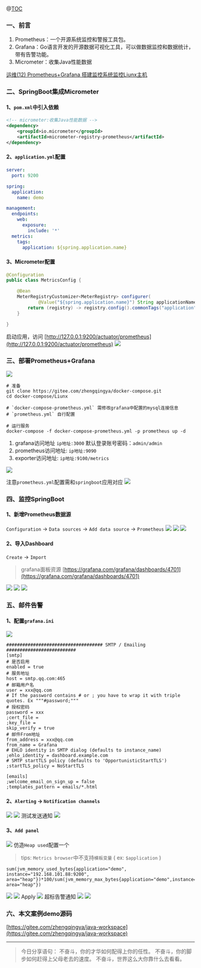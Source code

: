 ﻿@[TOC](文章目录)

### 一、前言

1. Prometheus：一个开源系统监控和警报工具包。
2. Grafana：Go语言开发的开源数据可视化工具，可以做数据监控和数据统计，带有告警功能。
3. Micrometer：收集Java性能数据

[运维(12) Prometheus+Grafana 搭建监控系统监控Liunx主机](https://zhengqing.blog.csdn.net/article/details/120464947)

### 二、SpringBoot集成Micrometer

#### 1、`pom.xml`中引入依赖

```xml
<!-- micrometer:收集Java性能数据 -->
<dependency>
    <groupId>io.micrometer</groupId>
    <artifactId>micrometer-registry-prometheus</artifactId>
</dependency>
```

#### 2、`application.yml`配置

```yml
server:
  port: 9200

spring:
  application:
    name: demo

management:
  endpoints:
    web:
      exposure:
        include: '*'
  metrics:
    tags:
      application: ${spring.application.name}
```

#### 3、Micrometer配置

```java
@Configuration
public class MetricsConfig {

    @Bean
    MeterRegistryCustomizer<MeterRegistry> configurer(
            @Value("${spring.application.name}") String applicationName) {
        return (registry) -> registry.config().commonTags("application", applicationName);
    }

}
```

启动应用，访问 [http://127.0.0.1:9200/actuator/prometheus](http://127.0.0.1:9200/actuator/prometheus)
![](./images/20230912141309932.png)

### 三、部署Prometheus+Grafana

![](./images/20230912141310014.png)

```shell
# 准备
git clone https://gitee.com/zhengqingya/docker-compose.git
cd docker-compose/Liunx

# `docker-compose-prometheus.yml` 需修改grafana中配置的mysql连接信息
# `prometheus.yml` 自行配置

# 运行服务
docker-compose -f docker-compose-prometheus.yml -p prometheus up -d
```


1. grafana访问地址 `ip地址:3000`
   默认登录账号密码：`admin/admin`
2. prometheus访问地址: `ip地址:9090`
3. exporter访问地址: `ip地址:9100/metrics`

![](./images/20230912141310051.png)

注意`prometheus.yml`配置需和`springboot`应用对应
![](./images/20230912141310079.png)


### 四、监控SpringBoot

#### 1、新增Prometheus数据源

`Configuration` -> `Data sources` -> `Add data source` -> `Prometheus`
![](./images/20230912141310134.png)
![](./images/20230912141310179.png)
![](./images/20230912141310212.png)

#### 2、导入Dashboard

`Create` -> `Import`

> grafana面板资源 [https://grafana.com/grafana/dashboards/4701](https://grafana.com/grafana/dashboards/4701)

![](./images/20230912141310245.png)
![](./images/20230912141310282.png)
![](./images/20230912141310326.png)

### 五、邮件告警

#### 1、配置`grafana.ini`

![](./images/20230912141310418.png)

```
#################################### SMTP / Emailing ##########################
[smtp]
# 是否启用
enabled = true
# 服务地址
host = smtp.qq.com:465
# 邮箱用户名
user = xxx@qq.com
# If the password contains # or ; you have to wrap it with triple quotes. Ex """#password;"""
# 授权密码
password = xxx
;cert_file =
;key_file =
skip_verify = true
# 邮件From地址
from_address = xxx@qq.com
from_name = Grafana
# EHLO identity in SMTP dialog (defaults to instance_name)
;ehlo_identity = dashboard.example.com
# SMTP startTLS policy (defaults to 'OpportunisticStartTLS')
;startTLS_policy = NoStartTLS

[emails]
;welcome_email_on_sign_up = false
;templates_pattern = emails/*.html
```

#### 2、`Alerting` -> `Notification channels`
![](./images/20230912141310464.png)
![](./images/20230912141310534.png)
测试发送通知
![](./images/20230912141310573.png)

#### 3、`Add panel`

![](./images/20230912141310644.png)
仿造`Heap used`配置一个

> tips: `Metrics browser`中不支持`模板变量` ( ex: `$application` )

```
sum(jvm_memory_used_bytes{application="demo", instance="192.168.101.88:9200", area="heap"})*100/sum(jvm_memory_max_bytes{application="demo",instance="192.168.101.88:9200", area="heap"})
```

![](./images/20230912141310682.png)
![](./images/20230912141310748.png)
Apply
![](./images/20230912141310793.png)
超标告警通知
![](./images/20230912141310871.png)
![](./images/20230912141310975.png)

### 六、本文案例demo源码

[https://gitee.com/zhengqingya/java-workspace](https://gitee.com/zhengqingya/java-workspace)


---

> 今日分享语句：
> 不奋斗，你的才华如何配得上你的任性。
> 不奋斗，你的脚步如何赶得上父母老去的速度。
> 不奋斗，世界这么大你靠什么去看看。
